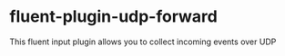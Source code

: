 # fluent-plugin-udp-forward
This fluent input plugin allows you to collect incoming events over UDP
